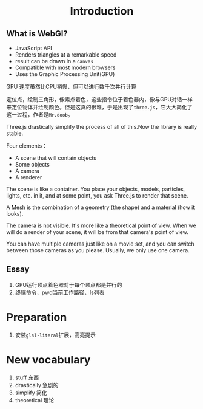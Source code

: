 <h1 align="center" id="Introduction">Introduction</h1>

## What is WebGl?

- JavaScript API
- Renders triangles at a remarkable speed
- result can be drawn in a `canvas`
- Compatible with most modern browsers
- Uses the Graphic Processing Unit(GPU)



GPU 速度虽然比CPU稍慢，但可以进行数千次并行计算

定位点，绘制三角形，像素点着色，这些指令位于着色器内，像与GPU对话一样来定位物体并绘制颜色。但是这真的很难，于是出现了`three.js`，它大大简化了这一过程，作者是`Mr.doob`。

Three.js drastically simplify the process of all of this.Now the library is really stable.



Four elements：

- A scene that will contain objects
- Some objects
- A camera
- A renderer



The scene is like a container. You place your objects, models, particles, lights, etc. in it, and at some point, you ask Three.js to render that scene.

 A [Mesh](https://threejs.org/docs/#api/en/objects/Mesh) is the combination of a geometry (the shape) and a material (how it looks).

The camera is not visible. It's more like a theoretical point of view. When we will do a render of your scene, it will be from that camera's point of view.

You can have multiple cameras just like on a movie set, and you can switch between those cameras as you please. Usually, we only use one camera.





## Essay

1. GPU运行顶点着色器对于每个顶点都是并行的
2. 终端命令，pwd当前工作路径，ls列表



# Preparation

1. 安装`glsl-literal`扩展，高亮提示



# New vocabulary

1. stuff 东西
2. drastically 急剧的
3. simplify 简化
4. theoretical 理论

